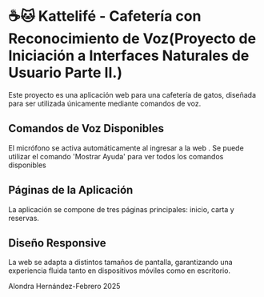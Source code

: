 # ☕🐱 Kattelifé - Cafetería con Reconocimiento de Voz(Proyecto de Iniciación a Interfaces Naturales de Usuario Parte II.)

Este proyecto es una aplicación web para una cafetería de gatos, diseñada para ser utilizada únicamente mediante comandos de voz.

## Comandos de Voz Disponibles

El micrófono se activa automáticamente al ingresar a la web . Se puede utilizar el comando 'Mostrar Ayuda' para ver todos los comandos disponibles

## Páginas de la Aplicación

La aplicación se compone de tres páginas principales: inicio, carta y reservas.

## Diseño Responsive

La web se adapta a distintos tamaños de pantalla, garantizando una experiencia fluida tanto en dispositivos móviles como en escritorio.

Alondra Hernández-Febrero 2025


